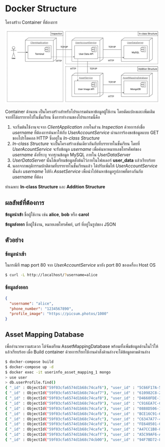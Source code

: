 # Docker Structure

โครงสร้าง Container ที่ต้องการ

![System structure](images/Docker-Worksheet.jpg)

Container ด้านบน เป็นโครงสร้างสำหรับโปรแกรมค้นหาข้อมูลผู้ใช้งาน โดยดัดแปลงและเพิ่มเติมจากที่ได้บรรยายไปในชั้นเรียน 
ซึ่งการทำงานของโปรแกรมนี้คือ 

1. จะเริ่มต้นใช้งานจะจาก _ClientApplication_ ภายในส่วน *Inspection* ด้วยการส่งชื่อ *username* ที่ต้องการค้นหาให้กับ _UserAccountService_ ผ่านการร้องขอข้อมูลแบบ GET ของโปรโตคอล HTTP ซึ่งอยู่ใน *In-class Structure* 
1. *In-class Structure* จะเป็นโครงสร้างเช่่นเดียวกันกับที่บรรยายในชั้นเรียน โดยที่ _UserAcountService_ จะรับข้อมูล *username* เพื่อค้นหาหมายเลขโทรศัพท์ของ *username* ดังที่ระบุ จากฐานข้อมูล MySQL ภายใน _UserDataServer_ 
1. _UserDataServer_ นั้นได้เตรียมข้อมูลตั้งต้นไว้ภายในโฟลเดอร์ **user_data** แล้วเรียบร้อย
1. นอกจากพฤติกรรมปกติตามที่บรรยายในชั้นเรียนแล้ว ได้ปรับเพิ่มให้ _UserAccountService_ นั้นส่ง *username* ไปยัง _AssetService_ เพื่อนำไปค้นหาข้อมูลรูปภาพที่ตรงกันกับ *username* ที่ต้อง 

ทำเฉพาะ **In-class Structure** และ **Addition Structure** 

## ผลลัพธ์ที่ต้องการ

**ข้อมูลนำเข้า** ชื่อผู้ใช้งาน เช่น **alice**, **bob** หรือ **carol**

**ข้อมูลส่งออก** ชื่อผู้ใช้งาน, หมายเลขโทรศัพท์, url ที่อยู่ในรูปของ JSON 

## ตัวอย่าง

### ข้อมูลนำเข้า
ในกรณีที map port 80 จาก _UserAccountService_ มายัง port 80 ของเครื่อง Host OS
```bash
$ curl -L http://localhost/?username=alice
```

### ข้อมูลส่งออก
```json
{
  "username": "alice",
  "phone_number": "1234567890",
  "profile_image": "https://picsum.photos/1000"
}
```

## Asset Mapping Database

เพื่ออำนวยความสะดวก ได้จัดเตรียม AssetMappingDatabase พร้อมทั้งเพิ่มข้อมูลด้านในไว้ให้แล้วเรียบร้อย เมื่อ Build container ด้วยการเรียกใช้งานคำสั่งด้านล่างจะได้ข้อมูลตามด้านล่าง

```bash
$ docker-compose build
$ docker-compose up -d
$ docker exec -it userinfo_asset_mapping_1 mongo
> use user
> db.userProfile.find()
{ "_id" : ObjectId("59f03cfa6574d1b68c74caf6"), "user_id" : "5C66F17A-534E-48C2-8352-2631EBC61094", "uname" : "trudy", "profile_image" : "https://picsum.photos/900?random", "last_update" : 1508821332 }
{ "_id" : ObjectId("59f03cfa6574d1b68c74caf7"), "user_id" : "610982C8-226A-483B-B597-22B0768C82AF", "uname" : "carol", "profile_image" : "https://picsum.photos/1000", "last_update" : 1508821332 }
{ "_id" : ObjectId("59f03cfa6574d1b68c74caf8"), "user_id" : "D4660FDE-180D-4535-8D97-B94BA226B72C", "uname" : "eve", "profile_image" : "https://picsum.photos/1000", "last_update" : 1508821332 }
{ "_id" : ObjectId("59f03cfa6574d1b68c74caf9"), "user_id" : "C916EA7C-C9C7-4564-AA38-46F0B1CFB915", "uname" : "bob", "profile_image" : "https://picsum.photos/1000", "last_update" : 1508821332 }
{ "_id" : ObjectId("59f03cfa6574d1b68c74cafa"), "user_id" : "0888D506-108D-44BF-B75B-F8406CD9C4D4", "uname" : "alice", "profile_image" : "https://picsum.photos/1000", "last_update" : 1508821332 }
{ "_id" : ObjectId("59f03cfa6574d1b68c74cafb"), "user_id" : "BCE16C91-69BD-4FB4-9066-CFE01CEBC8B2", "uname" : "frank", "profile_image" : "https://picsum.photos/g/1000?random", "last_update" : 1508821332 }
{ "_id" : ObjectId("59f03cfa6574d1b68c74cafc"), "user_id" : "C6347A77-41ED-446C-BDD1-318904436209", "uname" : "arthur", "profile_image" : "http://placebeard.it/g/1000", "last_update" : 1508821332 }
{ "_id" : ObjectId("59f03cfa6574d1b68c74cafd"), "user_id" : "FE640501-C0AC-489C-85FC-A8F1F32D38F1", "uname" : "sybil", "profile_image" : "https://picsum.photos/800?random", "last_update" : 1508821332 }
{ "_id" : ObjectId("59f03cfa6574d1b68c74cafe"), "user_id" : "A47CC1B8-0B92-48D0-B681-5BAA346008C2", "uname" : "victor", "profile_image" : "https://picsum.photos/g/1200?randome", "last_update" : 1508821332 }
{ "_id" : ObjectId("59f03cfa6574d1b68c74caff"), "user_id" : "A5C99AF6-A200-4CA7-AC5B-FA06B9AE2CFA", "uname" : "walter", "profile_image" : "http://placebeard.it/1000", "last_update" : 1508821332 }
{ "_id" : ObjectId("59f03cfa6574d1b68c74cb00"), "user_id" : "94F7BD72-8BB4-4E9A-9A77-35A4B079AF90", "uname" : "oscar", "profile_image" : "https://picsum.photos/g/1500", "last_update" : 1508821332 }
```
